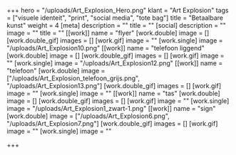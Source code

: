 +++
hero = "/uploads/Art_Explosion_Hero.png"
klant = "Art Explosion"
tags = ["visuele identeit", "print", "social media", "tote bag"]
title = "Betaalbare kunst"
weight = 4
[meta]
description = ""
title = ""
[social]
description = ""
image = ""
title = ""
[[work]]
name = "flyer"
[work.double]
image = []
[work.double_gif]
images = []
[work.gif]
image = ""
[work.single]
image = "/uploads/Art_Explosion10.png"
[[work]]
name = "telefoon liggend"
[work.double]
image = []
[work.double_gif]
images = []
[work.gif]
image = ""
[work.single]
image = "/uploads/Art_Explosion12.png"
[[work]]
name = "telefoon"
[work.double]
image = ["/uploads/Art_Explosion_telefoon_grijs.png", "/uploads/Art_Explosion13.png"]
[work.double_gif]
images = []
[work.gif]
image = ""
[work.single]
image = ""
[[work]]
name = "tas"
[work.double]
image = []
[work.double_gif]
images = []
[work.gif]
image = ""
[work.single]
image = "/uploads/Art_Explosion1_zwart-1.png"
[[work]]
name = "sign"
[work.double]
image = ["/uploads/Art_Explosion6.png", "/uploads/Art_Explosion7.png"]
[work.double_gif]
images = []
[work.gif]
image = ""
[work.single]
image = ""

+++
